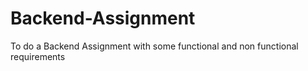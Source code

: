 # Backend-Assignment
To do a Backend Assignment with some functional and non functional requirements
